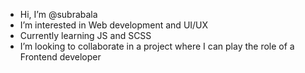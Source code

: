 - Hi, I’m @subrabala
- I’m interested in Web development and UI/UX
- Currently learning JS and SCSS
- I’m looking to collaborate in a project where I can play the role of a Frontend developer


<!---
subrabala/subrabala is a ✨ special ✨ repository because its `README.md` (this file) appears on your GitHub profile.
You can click the Preview link to take a look at your changes.
--->
